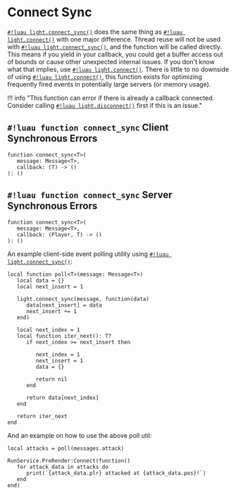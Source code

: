 # Connect Sync

[`#!luau light.connect_sync()`](./connect_sync.md) does the same thing as [`#!luau light.connect()`](./connect.md)
with one major difference. Thread reuse will not be used with [`#!luau light.connect_sync()`](./connect_sync.md), and
the function will be called directly. This means if you yield in your callback, you could get a buffer access out of
bounds or cause other unexpected internal issues. If you don't know what that implies, use
[`#!luau light.connect()`](./connect.md). There is little to no downside of using
[`#!luau light.connect()`](./connect.md), this function exists for optimizing frequently fired events in potentially
large servers (or memory usage).

!!! info "This function can error if there is already a callback connected. Consider calling [`#!luau light.disconnect()`](./disconnect.md) first if this is an issue."

## `#!luau function connect_sync` <span class="md-tag md-tag-icon md-tag--client">Client</span> <span class="md-tag md-tag-icon md-tag--sync">Synchronous</span> <span class="md-tag md-tag-icon md-tag--errors">Errors</span>

```luau
function connect_sync<T>(
   message: Message<T>,
   callback: (T) -> ()
): ()
```

## `#!luau function connect_sync` <span class="md-tag md-tag-icon md-tag--server">Server</span> <span class="md-tag md-tag-icon md-tag--sync">Synchronous</span> <span class="md-tag md-tag-icon md-tag--errors">Errors</span>

```luau
function connect_sync<T>(
   message: Message<T>,
   callback: (Player, T) -> ()
): ()
```

An example client-side event polling utility using [`#!luau light.connect_sync()`](./connect_sync.md):

```luau title="polling.luau"
local function poll<T>(message: Message<T>)
   local data = {}
   local next_insert = 1

   light.connect_sync(message, function(data)
      data[next_insert] = data
      next_insert += 1
   end)

   local next_index = 1
   local function iter_next(): T?
      if next_index >= next_insert then

         next_index = 1
         next_insert = 1
         data = {}

         return nil
      end

      return data[next_index]
   end

   return iter_next
end
```

And an example on how to use the above poll util:

```luau title="attack_handler.client.luau"
local attacks = poll(messages.attack)

RunService.PreRender:Connect(function()
   for attack_data in attacks do
      print(`{attack_data.plr} attacked at {attack_data.pos}!`)
   end
end)
```
